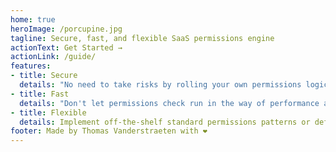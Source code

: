 ```yaml
---
home: true
heroImage: /porcupine.jpg
tagline: Secure, fast, and flexible SaaS permissions engine
actionText: Get Started →
actionLink: /guide/
features:
- title: Secure
  details: "No need to take risks by rolling your own permissions logic. Benefit from extensively tested RBAC schemes to focus instead on building your product."
- title: Fast
  details: "Don't let permissions check run in the way of performance and UX: leverage optimized caching logic to perform really fast checks."
- title: Flexible
  details: Implement off-the-shelf standard permissions patterns or define arbitrary access schemes with powerful configuration capabilities.
footer: Made by Thomas Vanderstraeten with ❤️
---
```

